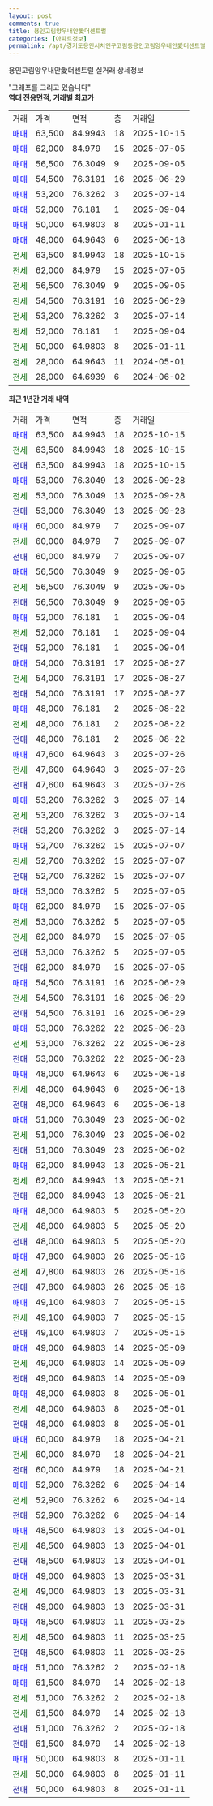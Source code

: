 ```yaml
---
layout: post
comments: true
title: 용인고림양우내안愛더센트럴
categories: [아파트정보]
permalink: /apt/경기도용인시처인구고림동용인고림양우내안愛더센트럴
---
```


용인고림양우내안愛더센트럴 실거래 상세정보

<script type="text/javascript">
  google.charts.load('current', {'packages':['line', 'corechart']});
  google.charts.setOnLoadCallback(drawChart);

  function drawChart() {
    var data = new google.visualization.DataTable();
    data.addColumn('date', '거래일');
    data.addColumn('number', "매매");
    data.addColumn('number', "전세");
    data.addColumn('number', "전매");

    data.addRows([[new Date(Date.parse("2025-10-15")), 63500, null, null], [new Date(Date.parse("2025-10-15")), null, 63500, null], [new Date(Date.parse("2025-10-15")), null, null, 63500], [new Date(Date.parse("2025-09-28")), 53000, null, null], [new Date(Date.parse("2025-09-28")), null, 53000, null], [new Date(Date.parse("2025-09-28")), null, null, 53000], [new Date(Date.parse("2025-09-07")), 60000, null, null], [new Date(Date.parse("2025-09-07")), null, 60000, null], [new Date(Date.parse("2025-09-07")), null, null, 60000], [new Date(Date.parse("2025-09-05")), 56500, null, null], [new Date(Date.parse("2025-09-05")), null, 56500, null], [new Date(Date.parse("2025-09-05")), null, null, 56500], [new Date(Date.parse("2025-09-04")), 52000, null, null], [new Date(Date.parse("2025-09-04")), null, 52000, null], [new Date(Date.parse("2025-09-04")), null, null, 52000], [new Date(Date.parse("2025-08-27")), 54000, null, null], [new Date(Date.parse("2025-08-27")), null, 54000, null], [new Date(Date.parse("2025-08-27")), null, null, 54000], [new Date(Date.parse("2025-08-22")), 48000, null, null], [new Date(Date.parse("2025-08-22")), null, 48000, null], [new Date(Date.parse("2025-08-22")), null, null, 48000], [new Date(Date.parse("2025-07-26")), 47600, null, null], [new Date(Date.parse("2025-07-26")), null, 47600, null], [new Date(Date.parse("2025-07-26")), null, null, 47600], [new Date(Date.parse("2025-07-14")), 53200, null, null], [new Date(Date.parse("2025-07-14")), null, 53200, null], [new Date(Date.parse("2025-07-14")), null, null, 53200], [new Date(Date.parse("2025-07-07")), 52700, null, null], [new Date(Date.parse("2025-07-07")), null, 52700, null], [new Date(Date.parse("2025-07-07")), null, null, 52700], [new Date(Date.parse("2025-07-05")), 53000, null, null], [new Date(Date.parse("2025-07-05")), 62000, null, null], [new Date(Date.parse("2025-07-05")), null, 53000, null], [new Date(Date.parse("2025-07-05")), null, 62000, null], [new Date(Date.parse("2025-07-05")), null, null, 53000], [new Date(Date.parse("2025-07-05")), null, null, 62000], [new Date(Date.parse("2025-06-29")), 54500, null, null], [new Date(Date.parse("2025-06-29")), null, 54500, null], [new Date(Date.parse("2025-06-29")), null, null, 54500], [new Date(Date.parse("2025-06-28")), 53000, null, null], [new Date(Date.parse("2025-06-28")), null, 53000, null], [new Date(Date.parse("2025-06-28")), null, null, 53000], [new Date(Date.parse("2025-06-18")), 48000, null, null], [new Date(Date.parse("2025-06-18")), null, 48000, null], [new Date(Date.parse("2025-06-18")), null, null, 48000], [new Date(Date.parse("2025-06-02")), 51000, null, null], [new Date(Date.parse("2025-06-02")), null, 51000, null], [new Date(Date.parse("2025-06-02")), null, null, 51000], [new Date(Date.parse("2025-05-21")), 62000, null, null], [new Date(Date.parse("2025-05-21")), null, 62000, null], [new Date(Date.parse("2025-05-21")), null, null, 62000], [new Date(Date.parse("2025-05-20")), 48000, null, null], [new Date(Date.parse("2025-05-20")), null, 48000, null], [new Date(Date.parse("2025-05-20")), null, null, 48000], [new Date(Date.parse("2025-05-16")), 47800, null, null], [new Date(Date.parse("2025-05-16")), null, 47800, null], [new Date(Date.parse("2025-05-16")), null, null, 47800], [new Date(Date.parse("2025-05-15")), 49100, null, null], [new Date(Date.parse("2025-05-15")), null, 49100, null], [new Date(Date.parse("2025-05-15")), null, null, 49100], [new Date(Date.parse("2025-05-09")), 49000, null, null], [new Date(Date.parse("2025-05-09")), null, 49000, null], [new Date(Date.parse("2025-05-09")), null, null, 49000], [new Date(Date.parse("2025-05-01")), 48000, null, null], [new Date(Date.parse("2025-05-01")), null, 48000, null], [new Date(Date.parse("2025-05-01")), null, null, 48000], [new Date(Date.parse("2025-04-21")), 60000, null, null], [new Date(Date.parse("2025-04-21")), null, 60000, null], [new Date(Date.parse("2025-04-21")), null, null, 60000], [new Date(Date.parse("2025-04-14")), 52900, null, null], [new Date(Date.parse("2025-04-14")), null, 52900, null], [new Date(Date.parse("2025-04-14")), null, null, 52900], [new Date(Date.parse("2025-04-01")), 48500, null, null], [new Date(Date.parse("2025-04-01")), null, 48500, null], [new Date(Date.parse("2025-04-01")), null, null, 48500], [new Date(Date.parse("2025-03-31")), 49000, null, null], [new Date(Date.parse("2025-03-31")), null, 49000, null], [new Date(Date.parse("2025-03-31")), null, null, 49000], [new Date(Date.parse("2025-03-25")), 48500, null, null], [new Date(Date.parse("2025-03-25")), null, 48500, null], [new Date(Date.parse("2025-03-25")), null, null, 48500], [new Date(Date.parse("2025-02-18")), 51000, null, null], [new Date(Date.parse("2025-02-18")), 61500, null, null], [new Date(Date.parse("2025-02-18")), null, 51000, null], [new Date(Date.parse("2025-02-18")), null, 61500, null], [new Date(Date.parse("2025-02-18")), null, null, 51000], [new Date(Date.parse("2025-02-18")), null, null, 61500], [new Date(Date.parse("2025-01-11")), 50000, null, null], [new Date(Date.parse("2025-01-11")), null, 50000, null], [new Date(Date.parse("2025-01-11")), null, null, 50000]]);

    var options = {
      hAxis: {
        format: 'yyyy/MM/dd'
      },    
      lineWidth: 0,
      pointsVisible: true,    
      title: '최근 1년간 유형별 실거래가 분포',
      legend: { position: 'bottom' }
    };

    var formatter = new google.visualization.NumberFormat({pattern:'###,###'} );
    formatter.format(data, 1);
    formatter.format(data, 2);
    
    setTimeout(function() {
        var chart = new google.visualization.LineChart(document.getElementById('columnchart_material'));
        chart.draw(data, (options));
        document.getElementById('loading').style.display = 'none';
    }, 200);
  }
</script>


<div id="loading" style="z-index:20; display: block; margin-left: 0px">"그래프를 그리고 있습니다"</div>
<div id="columnchart_material" style="width: 95%; margin-left: 0px; display: block"></div>
<!-- contents start -->
<b>역대 전용면적, 거래별 최고가</b>
<table class="sortable">
    <tr>
      <td>거래</td>
      <td>가격</td>
      <td>면적</td>
      <td>층</td>
      <td>거래일</td>
    </tr>
        <tr>
          <td><a style="color: blue">매매</a></td>
          <td>63,500</td>
          <td>84.9943</td>
          <td>18</td>
          <td>2025-10-15</td>
        </tr>            <tr>
          <td><a style="color: blue">매매</a></td>
          <td>62,000</td>
          <td>84.979</td>
          <td>15</td>
          <td>2025-07-05</td>
        </tr>            <tr>
          <td><a style="color: blue">매매</a></td>
          <td>56,500</td>
          <td>76.3049</td>
          <td>9</td>
          <td>2025-09-05</td>
        </tr>            <tr>
          <td><a style="color: blue">매매</a></td>
          <td>54,500</td>
          <td>76.3191</td>
          <td>16</td>
          <td>2025-06-29</td>
        </tr>            <tr>
          <td><a style="color: blue">매매</a></td>
          <td>53,200</td>
          <td>76.3262</td>
          <td>3</td>
          <td>2025-07-14</td>
        </tr>            <tr>
          <td><a style="color: blue">매매</a></td>
          <td>52,000</td>
          <td>76.181</td>
          <td>1</td>
          <td>2025-09-04</td>
        </tr>            <tr>
          <td><a style="color: blue">매매</a></td>
          <td>50,000</td>
          <td>64.9803</td>
          <td>8</td>
          <td>2025-01-11</td>
        </tr>            <tr>
          <td><a style="color: blue">매매</a></td>
          <td>48,000</td>
          <td>64.9643</td>
          <td>6</td>
          <td>2025-06-18</td>
        </tr>        
        <tr>
              <td><a style="color: darkgreen">전세</a></td>
              <td>63,500</td>
              <td>84.9943</td>
              <td>18</td>
              <td>2025-10-15</td>
            </tr>            <tr>
              <td><a style="color: darkgreen">전세</a></td>
              <td>62,000</td>
              <td>84.979</td>
              <td>15</td>
              <td>2025-07-05</td>
            </tr>            <tr>
              <td><a style="color: darkgreen">전세</a></td>
              <td>56,500</td>
              <td>76.3049</td>
              <td>9</td>
              <td>2025-09-05</td>
            </tr>            <tr>
              <td><a style="color: darkgreen">전세</a></td>
              <td>54,500</td>
              <td>76.3191</td>
              <td>16</td>
              <td>2025-06-29</td>
            </tr>            <tr>
              <td><a style="color: darkgreen">전세</a></td>
              <td>53,200</td>
              <td>76.3262</td>
              <td>3</td>
              <td>2025-07-14</td>
            </tr>            <tr>
              <td><a style="color: darkgreen">전세</a></td>
              <td>52,000</td>
              <td>76.181</td>
              <td>1</td>
              <td>2025-09-04</td>
            </tr>            <tr>
              <td><a style="color: darkgreen">전세</a></td>
              <td>50,000</td>
              <td>64.9803</td>
              <td>8</td>
              <td>2025-01-11</td>
            </tr>            <tr>
              <td><a style="color: darkgreen">전세</a></td>
              <td>28,000</td>
              <td>64.9643</td>
              <td>11</td>
              <td>2024-05-01</td>
            </tr>            <tr>
              <td><a style="color: darkgreen">전세</a></td>
              <td>28,000</td>
              <td>64.6939</td>
              <td>6</td>
              <td>2024-06-02</td>
            </tr>        
    
</table>

<b>최근 1년간 거래 내역</b>

<table class="sortable">
    <tr>
      <td>거래</td>
      <td>가격</td>
      <td>면적</td>
      <td>층</td>
      <td>거래일</td>
    </tr>
    <tr>
      <td><a style="color: blue">매매</a></td>
      <td>63,500</td>
      <td>84.9943</td>
      <td>18</td>
      <td>2025-10-15</td>
    </tr>          <tr>
      <td><a style="color: darkgreen">전세</a></td>
      <td>63,500</td>
      <td>84.9943</td>
      <td>18</td>
      <td>2025-10-15</td>
    </tr>          <tr>
      <td><a style="color: darkblue">전매</a></td>
      <td>63,500</td>
      <td>84.9943</td>
      <td>18</td>
      <td>2025-10-15</td>
    </tr>          <tr>
      <td><a style="color: blue">매매</a></td>
      <td>53,000</td>
      <td>76.3049</td>
      <td>13</td>
      <td>2025-09-28</td>
    </tr>          <tr>
      <td><a style="color: darkgreen">전세</a></td>
      <td>53,000</td>
      <td>76.3049</td>
      <td>13</td>
      <td>2025-09-28</td>
    </tr>          <tr>
      <td><a style="color: darkblue">전매</a></td>
      <td>53,000</td>
      <td>76.3049</td>
      <td>13</td>
      <td>2025-09-28</td>
    </tr>          <tr>
      <td><a style="color: blue">매매</a></td>
      <td>60,000</td>
      <td>84.979</td>
      <td>7</td>
      <td>2025-09-07</td>
    </tr>          <tr>
      <td><a style="color: darkgreen">전세</a></td>
      <td>60,000</td>
      <td>84.979</td>
      <td>7</td>
      <td>2025-09-07</td>
    </tr>          <tr>
      <td><a style="color: darkblue">전매</a></td>
      <td>60,000</td>
      <td>84.979</td>
      <td>7</td>
      <td>2025-09-07</td>
    </tr>          <tr>
      <td><a style="color: blue">매매</a></td>
      <td>56,500</td>
      <td>76.3049</td>
      <td>9</td>
      <td>2025-09-05</td>
    </tr>          <tr>
      <td><a style="color: darkgreen">전세</a></td>
      <td>56,500</td>
      <td>76.3049</td>
      <td>9</td>
      <td>2025-09-05</td>
    </tr>          <tr>
      <td><a style="color: darkblue">전매</a></td>
      <td>56,500</td>
      <td>76.3049</td>
      <td>9</td>
      <td>2025-09-05</td>
    </tr>          <tr>
      <td><a style="color: blue">매매</a></td>
      <td>52,000</td>
      <td>76.181</td>
      <td>1</td>
      <td>2025-09-04</td>
    </tr>          <tr>
      <td><a style="color: darkgreen">전세</a></td>
      <td>52,000</td>
      <td>76.181</td>
      <td>1</td>
      <td>2025-09-04</td>
    </tr>          <tr>
      <td><a style="color: darkblue">전매</a></td>
      <td>52,000</td>
      <td>76.181</td>
      <td>1</td>
      <td>2025-09-04</td>
    </tr>          <tr>
      <td><a style="color: blue">매매</a></td>
      <td>54,000</td>
      <td>76.3191</td>
      <td>17</td>
      <td>2025-08-27</td>
    </tr>          <tr>
      <td><a style="color: darkgreen">전세</a></td>
      <td>54,000</td>
      <td>76.3191</td>
      <td>17</td>
      <td>2025-08-27</td>
    </tr>          <tr>
      <td><a style="color: darkblue">전매</a></td>
      <td>54,000</td>
      <td>76.3191</td>
      <td>17</td>
      <td>2025-08-27</td>
    </tr>          <tr>
      <td><a style="color: blue">매매</a></td>
      <td>48,000</td>
      <td>76.181</td>
      <td>2</td>
      <td>2025-08-22</td>
    </tr>          <tr>
      <td><a style="color: darkgreen">전세</a></td>
      <td>48,000</td>
      <td>76.181</td>
      <td>2</td>
      <td>2025-08-22</td>
    </tr>          <tr>
      <td><a style="color: darkblue">전매</a></td>
      <td>48,000</td>
      <td>76.181</td>
      <td>2</td>
      <td>2025-08-22</td>
    </tr>          <tr>
      <td><a style="color: blue">매매</a></td>
      <td>47,600</td>
      <td>64.9643</td>
      <td>3</td>
      <td>2025-07-26</td>
    </tr>          <tr>
      <td><a style="color: darkgreen">전세</a></td>
      <td>47,600</td>
      <td>64.9643</td>
      <td>3</td>
      <td>2025-07-26</td>
    </tr>          <tr>
      <td><a style="color: darkblue">전매</a></td>
      <td>47,600</td>
      <td>64.9643</td>
      <td>3</td>
      <td>2025-07-26</td>
    </tr>          <tr>
      <td><a style="color: blue">매매</a></td>
      <td>53,200</td>
      <td>76.3262</td>
      <td>3</td>
      <td>2025-07-14</td>
    </tr>          <tr>
      <td><a style="color: darkgreen">전세</a></td>
      <td>53,200</td>
      <td>76.3262</td>
      <td>3</td>
      <td>2025-07-14</td>
    </tr>          <tr>
      <td><a style="color: darkblue">전매</a></td>
      <td>53,200</td>
      <td>76.3262</td>
      <td>3</td>
      <td>2025-07-14</td>
    </tr>          <tr>
      <td><a style="color: blue">매매</a></td>
      <td>52,700</td>
      <td>76.3262</td>
      <td>15</td>
      <td>2025-07-07</td>
    </tr>          <tr>
      <td><a style="color: darkgreen">전세</a></td>
      <td>52,700</td>
      <td>76.3262</td>
      <td>15</td>
      <td>2025-07-07</td>
    </tr>          <tr>
      <td><a style="color: darkblue">전매</a></td>
      <td>52,700</td>
      <td>76.3262</td>
      <td>15</td>
      <td>2025-07-07</td>
    </tr>          <tr>
      <td><a style="color: blue">매매</a></td>
      <td>53,000</td>
      <td>76.3262</td>
      <td>5</td>
      <td>2025-07-05</td>
    </tr>          <tr>
      <td><a style="color: blue">매매</a></td>
      <td>62,000</td>
      <td>84.979</td>
      <td>15</td>
      <td>2025-07-05</td>
    </tr>          <tr>
      <td><a style="color: darkgreen">전세</a></td>
      <td>53,000</td>
      <td>76.3262</td>
      <td>5</td>
      <td>2025-07-05</td>
    </tr>          <tr>
      <td><a style="color: darkgreen">전세</a></td>
      <td>62,000</td>
      <td>84.979</td>
      <td>15</td>
      <td>2025-07-05</td>
    </tr>          <tr>
      <td><a style="color: darkblue">전매</a></td>
      <td>53,000</td>
      <td>76.3262</td>
      <td>5</td>
      <td>2025-07-05</td>
    </tr>          <tr>
      <td><a style="color: darkblue">전매</a></td>
      <td>62,000</td>
      <td>84.979</td>
      <td>15</td>
      <td>2025-07-05</td>
    </tr>          <tr>
      <td><a style="color: blue">매매</a></td>
      <td>54,500</td>
      <td>76.3191</td>
      <td>16</td>
      <td>2025-06-29</td>
    </tr>          <tr>
      <td><a style="color: darkgreen">전세</a></td>
      <td>54,500</td>
      <td>76.3191</td>
      <td>16</td>
      <td>2025-06-29</td>
    </tr>          <tr>
      <td><a style="color: darkblue">전매</a></td>
      <td>54,500</td>
      <td>76.3191</td>
      <td>16</td>
      <td>2025-06-29</td>
    </tr>          <tr>
      <td><a style="color: blue">매매</a></td>
      <td>53,000</td>
      <td>76.3262</td>
      <td>22</td>
      <td>2025-06-28</td>
    </tr>          <tr>
      <td><a style="color: darkgreen">전세</a></td>
      <td>53,000</td>
      <td>76.3262</td>
      <td>22</td>
      <td>2025-06-28</td>
    </tr>          <tr>
      <td><a style="color: darkblue">전매</a></td>
      <td>53,000</td>
      <td>76.3262</td>
      <td>22</td>
      <td>2025-06-28</td>
    </tr>          <tr>
      <td><a style="color: blue">매매</a></td>
      <td>48,000</td>
      <td>64.9643</td>
      <td>6</td>
      <td>2025-06-18</td>
    </tr>          <tr>
      <td><a style="color: darkgreen">전세</a></td>
      <td>48,000</td>
      <td>64.9643</td>
      <td>6</td>
      <td>2025-06-18</td>
    </tr>          <tr>
      <td><a style="color: darkblue">전매</a></td>
      <td>48,000</td>
      <td>64.9643</td>
      <td>6</td>
      <td>2025-06-18</td>
    </tr>          <tr>
      <td><a style="color: blue">매매</a></td>
      <td>51,000</td>
      <td>76.3049</td>
      <td>23</td>
      <td>2025-06-02</td>
    </tr>          <tr>
      <td><a style="color: darkgreen">전세</a></td>
      <td>51,000</td>
      <td>76.3049</td>
      <td>23</td>
      <td>2025-06-02</td>
    </tr>          <tr>
      <td><a style="color: darkblue">전매</a></td>
      <td>51,000</td>
      <td>76.3049</td>
      <td>23</td>
      <td>2025-06-02</td>
    </tr>          <tr>
      <td><a style="color: blue">매매</a></td>
      <td>62,000</td>
      <td>84.9943</td>
      <td>13</td>
      <td>2025-05-21</td>
    </tr>          <tr>
      <td><a style="color: darkgreen">전세</a></td>
      <td>62,000</td>
      <td>84.9943</td>
      <td>13</td>
      <td>2025-05-21</td>
    </tr>          <tr>
      <td><a style="color: darkblue">전매</a></td>
      <td>62,000</td>
      <td>84.9943</td>
      <td>13</td>
      <td>2025-05-21</td>
    </tr>          <tr>
      <td><a style="color: blue">매매</a></td>
      <td>48,000</td>
      <td>64.9803</td>
      <td>5</td>
      <td>2025-05-20</td>
    </tr>          <tr>
      <td><a style="color: darkgreen">전세</a></td>
      <td>48,000</td>
      <td>64.9803</td>
      <td>5</td>
      <td>2025-05-20</td>
    </tr>          <tr>
      <td><a style="color: darkblue">전매</a></td>
      <td>48,000</td>
      <td>64.9803</td>
      <td>5</td>
      <td>2025-05-20</td>
    </tr>          <tr>
      <td><a style="color: blue">매매</a></td>
      <td>47,800</td>
      <td>64.9803</td>
      <td>26</td>
      <td>2025-05-16</td>
    </tr>          <tr>
      <td><a style="color: darkgreen">전세</a></td>
      <td>47,800</td>
      <td>64.9803</td>
      <td>26</td>
      <td>2025-05-16</td>
    </tr>          <tr>
      <td><a style="color: darkblue">전매</a></td>
      <td>47,800</td>
      <td>64.9803</td>
      <td>26</td>
      <td>2025-05-16</td>
    </tr>          <tr>
      <td><a style="color: blue">매매</a></td>
      <td>49,100</td>
      <td>64.9803</td>
      <td>7</td>
      <td>2025-05-15</td>
    </tr>          <tr>
      <td><a style="color: darkgreen">전세</a></td>
      <td>49,100</td>
      <td>64.9803</td>
      <td>7</td>
      <td>2025-05-15</td>
    </tr>          <tr>
      <td><a style="color: darkblue">전매</a></td>
      <td>49,100</td>
      <td>64.9803</td>
      <td>7</td>
      <td>2025-05-15</td>
    </tr>          <tr>
      <td><a style="color: blue">매매</a></td>
      <td>49,000</td>
      <td>64.9803</td>
      <td>14</td>
      <td>2025-05-09</td>
    </tr>          <tr>
      <td><a style="color: darkgreen">전세</a></td>
      <td>49,000</td>
      <td>64.9803</td>
      <td>14</td>
      <td>2025-05-09</td>
    </tr>          <tr>
      <td><a style="color: darkblue">전매</a></td>
      <td>49,000</td>
      <td>64.9803</td>
      <td>14</td>
      <td>2025-05-09</td>
    </tr>          <tr>
      <td><a style="color: blue">매매</a></td>
      <td>48,000</td>
      <td>64.9803</td>
      <td>8</td>
      <td>2025-05-01</td>
    </tr>          <tr>
      <td><a style="color: darkgreen">전세</a></td>
      <td>48,000</td>
      <td>64.9803</td>
      <td>8</td>
      <td>2025-05-01</td>
    </tr>          <tr>
      <td><a style="color: darkblue">전매</a></td>
      <td>48,000</td>
      <td>64.9803</td>
      <td>8</td>
      <td>2025-05-01</td>
    </tr>          <tr>
      <td><a style="color: blue">매매</a></td>
      <td>60,000</td>
      <td>84.979</td>
      <td>18</td>
      <td>2025-04-21</td>
    </tr>          <tr>
      <td><a style="color: darkgreen">전세</a></td>
      <td>60,000</td>
      <td>84.979</td>
      <td>18</td>
      <td>2025-04-21</td>
    </tr>          <tr>
      <td><a style="color: darkblue">전매</a></td>
      <td>60,000</td>
      <td>84.979</td>
      <td>18</td>
      <td>2025-04-21</td>
    </tr>          <tr>
      <td><a style="color: blue">매매</a></td>
      <td>52,900</td>
      <td>76.3262</td>
      <td>6</td>
      <td>2025-04-14</td>
    </tr>          <tr>
      <td><a style="color: darkgreen">전세</a></td>
      <td>52,900</td>
      <td>76.3262</td>
      <td>6</td>
      <td>2025-04-14</td>
    </tr>          <tr>
      <td><a style="color: darkblue">전매</a></td>
      <td>52,900</td>
      <td>76.3262</td>
      <td>6</td>
      <td>2025-04-14</td>
    </tr>          <tr>
      <td><a style="color: blue">매매</a></td>
      <td>48,500</td>
      <td>64.9803</td>
      <td>13</td>
      <td>2025-04-01</td>
    </tr>          <tr>
      <td><a style="color: darkgreen">전세</a></td>
      <td>48,500</td>
      <td>64.9803</td>
      <td>13</td>
      <td>2025-04-01</td>
    </tr>          <tr>
      <td><a style="color: darkblue">전매</a></td>
      <td>48,500</td>
      <td>64.9803</td>
      <td>13</td>
      <td>2025-04-01</td>
    </tr>          <tr>
      <td><a style="color: blue">매매</a></td>
      <td>49,000</td>
      <td>64.9803</td>
      <td>13</td>
      <td>2025-03-31</td>
    </tr>          <tr>
      <td><a style="color: darkgreen">전세</a></td>
      <td>49,000</td>
      <td>64.9803</td>
      <td>13</td>
      <td>2025-03-31</td>
    </tr>          <tr>
      <td><a style="color: darkblue">전매</a></td>
      <td>49,000</td>
      <td>64.9803</td>
      <td>13</td>
      <td>2025-03-31</td>
    </tr>          <tr>
      <td><a style="color: blue">매매</a></td>
      <td>48,500</td>
      <td>64.9803</td>
      <td>11</td>
      <td>2025-03-25</td>
    </tr>          <tr>
      <td><a style="color: darkgreen">전세</a></td>
      <td>48,500</td>
      <td>64.9803</td>
      <td>11</td>
      <td>2025-03-25</td>
    </tr>          <tr>
      <td><a style="color: darkblue">전매</a></td>
      <td>48,500</td>
      <td>64.9803</td>
      <td>11</td>
      <td>2025-03-25</td>
    </tr>          <tr>
      <td><a style="color: blue">매매</a></td>
      <td>51,000</td>
      <td>76.3262</td>
      <td>2</td>
      <td>2025-02-18</td>
    </tr>          <tr>
      <td><a style="color: blue">매매</a></td>
      <td>61,500</td>
      <td>84.979</td>
      <td>14</td>
      <td>2025-02-18</td>
    </tr>          <tr>
      <td><a style="color: darkgreen">전세</a></td>
      <td>51,000</td>
      <td>76.3262</td>
      <td>2</td>
      <td>2025-02-18</td>
    </tr>          <tr>
      <td><a style="color: darkgreen">전세</a></td>
      <td>61,500</td>
      <td>84.979</td>
      <td>14</td>
      <td>2025-02-18</td>
    </tr>          <tr>
      <td><a style="color: darkblue">전매</a></td>
      <td>51,000</td>
      <td>76.3262</td>
      <td>2</td>
      <td>2025-02-18</td>
    </tr>          <tr>
      <td><a style="color: darkblue">전매</a></td>
      <td>61,500</td>
      <td>84.979</td>
      <td>14</td>
      <td>2025-02-18</td>
    </tr>          <tr>
      <td><a style="color: blue">매매</a></td>
      <td>50,000</td>
      <td>64.9803</td>
      <td>8</td>
      <td>2025-01-11</td>
    </tr>          <tr>
      <td><a style="color: darkgreen">전세</a></td>
      <td>50,000</td>
      <td>64.9803</td>
      <td>8</td>
      <td>2025-01-11</td>
    </tr>          <tr>
      <td><a style="color: darkblue">전매</a></td>
      <td>50,000</td>
      <td>64.9803</td>
      <td>8</td>
      <td>2025-01-11</td>
    </tr>      </table>
<!-- contents end -->    


